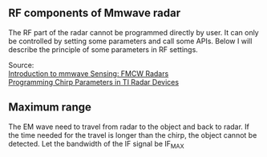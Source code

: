 ## RF components of Mmwave radar
The RF part of the radar cannot be programmed directly by user. It can only be controlled by setting some parameters and call some APIs. Below I will describe the principle of some parameters in RF settings.  
  
Source:  
[Introduction to mmwave Sensing: FMCW Radars](https://training.ti.com/sites/default/files/docs/mmwaveSensing-FMCW-offlineviewing_0.pdf)  
[Programming Chirp Parameters in TI Radar Devices](https://www.ti.com/lit/pdf/swra553)  

## Maximum range  
The EM wave need to travel from radar to the object and back to radar. If the time needed for the travel is longer than the chirp, the object cannot be detected. Let the bandwidth of the IF signal be IF<sub>MAX</sub>

